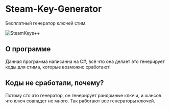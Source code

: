 # Steam-Key-Generator
Бесплатный генератор ключей стим.

![SteamKeys++](https://raw.githubusercontent.com/Parad1st/Steam-Key-Generator/main/resources/SteamKeys%2B%2B%20Photo.png)

## О программе

Данная программа написанна на  C#, всё что она делает это генерирует коды для стима, которые возможно сработают!

## Коды не сработали, почему?
Потому сто это генератор, он генерирует рандомные ключи, и шансов что ключ совпадет не много. Так работают все генераторы ключей.
